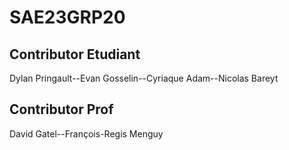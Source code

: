 # SAE23GRP20
## Contributor Etudiant
Dylan Pringault--Evan Gosselin--Cyriaque Adam--Nicolas Bareyt
## Contributor Prof
David Gatel--François-Regis Menguy

